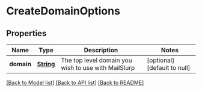 # CreateDomainOptions
## Properties

Name | Type | Description | Notes
------------ | ------------- | ------------- | -------------
**domain** | [**String**](string.md) | The top level domain you wish to use with MailSlurp | [optional] [default to null]

[[Back to Model list]](../README.md#documentation-for-models) [[Back to API list]](../README.md#documentation-for-api-endpoints) [[Back to README]](../README.md)

